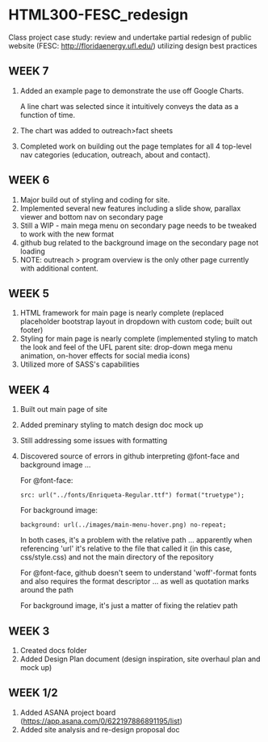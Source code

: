 # HTML300-FESC_redesign
Class project case study: review and undertake partial redesign of public website (FESC: http://floridaenergy.ufl.edu/) utilizing design best practices

## WEEK 7
  1. Added an example page to demonstrate the use off Google Charts.
  
     A line chart was selected since it intuitively conveys the data as a function of time.
  2. The chart was added to outreach>fact sheets
  3. Completed work on building out the page templates for all 4 top-level nav categories (education, outreach, about and contact).
  
## WEEK 6
  1. Major build out of styling and coding for site.
  2. Implemented several new features including a slide show, parallax viewer and bottom nav on secondary page
  3. Still a WIP - main mega menu on secondary page needs to be tweaked to work with the new format
  4. github bug related to the background image on the secondary page not loading
  5. NOTE: outreach > program overview is the only other page currently with additional content. 

## WEEK 5
  1. HTML framework for main page is nearly complete (replaced placeholder bootstrap layout in dropdown with custom code; built out footer)
  2. Styling for main page is nearly complete (implemented styling to match the look and feel of the UFL parent site: drop-down mega menu animation, on-hover effects for social media icons)
  3. Utilized more of SASS's capabilities

## WEEK 4
  1. Built out main page of site
  2. Added preminary styling to match design doc mock up
  3. Still addressing some issues with formatting
  4. Discovered source of errors in github interpreting @font-face and background image ...
  
     For @font-face:
     
       ````
       src: url("../fonts/Enriqueta-Regular.ttf") format("truetype");
       
       ````
     For background image:
     
       ````
       background: url(../images/main-menu-hover.png) no-repeat;
       ````
       
     In both cases, it's a problem with the relative path ... apparently when referencing 'url' it's relative to the file that called it (in this case, css/style.css) and not the main directory of the repository
     
     For @font-face, github doesn't seem to understand 'woff'-format fonts and also requires the format descriptor ... as well as quotation marks around the path
     
     For background image, it's just a matter of fixing the relatiev path
  
## WEEK 3
  1. Created docs folder
  2. Added Design Plan document (design inspiration, site overhaul plan and mock up)

## WEEK 1/2
  1. Added ASANA project board (https://app.asana.com/0/622197886891195/list)
  2. Added site analysis and re-design proposal doc
  

